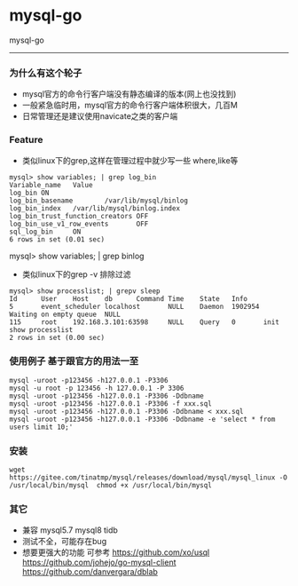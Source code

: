 # mysql-go
mysql-go

---
### 为什么有这个轮子
- mysql官方的命令行客户端没有静态编译的版本(网上也没找到) 
- 一般紧急临时用，mysql官方的命令行客户端体积很大，几百M
- 日常管理还是建议使用navicate之类的客户端

### Feature
- 类似linux下的grep,这样在管理过程中就少写一些 where,like等
```
mysql> show variables; | grep log_bin
Variable_name   Value
log_bin ON
log_bin_basename        /var/lib/mysql/binlog
log_bin_index   /var/lib/mysql/binlog.index
log_bin_trust_function_creators OFF
log_bin_use_v1_row_events       OFF
sql_log_bin     ON
6 rows in set (0.01 sec)
```
  mysql> show variables; | grep binlog
- 类似linux下的grep -v 排除过滤 
```
mysql> show processlist; | grepv sleep
Id      User    Host    db      Command Time    State   Info
5       event_scheduler localhost       NULL    Daemon  1902954 Waiting on empty queue  NULL
115     root    192.168.3.101:63598     NULL    Query   0       init    show processlist
2 rows in set (0.00 sec)
```

### 使用例子 基于跟官方的用法一至
```
mysql -uroot -p123456 -h127.0.0.1 -P3306
mysql -u root -p 123456 -h 127.0.0.1 -P 3306
mysql -uroot -p123456 -h127.0.0.1 -P3306 -Ddbname
mysql -uroot -p123456 -h127.0.0.1 -P3306 -f xxx.sql
mysql -uroot -p123456 -h127.0.0.1 -P3306 -Ddbname < xxx.sql
mysql -uroot -p123456 -h127.0.0.1 -P3306 -Ddbname -e 'select * from users limit 10;'
```

### 安装
```
wget https://gitee.com/tinatmp/mysql/releases/download/mysql/mysql_linux -O /usr/local/bin/mysql  chmod +x /usr/local/bin/mysql
```

### 其它
- 兼容 mysql5.7 mysql8 tidb
- 测试不全，可能存在bug
-  想要更强大的功能 可参考 https://github.com/xo/usql   https://github.com/johejo/go-mysql-client  https://github.com/danvergara/dblab
